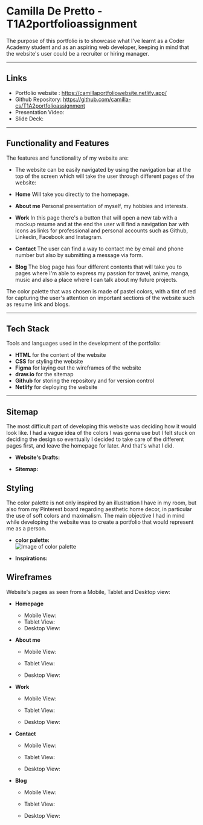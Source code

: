 # Camilla De Pretto - T1A2portfolioassignment

The purpose of this portfolio is to showcase what I've learnt as a Coder Academy student and as an aspiring web developer, keeping in mind that the website's user could be a recruiter or hiring manager. 

___

## **Links** 
+ Portfolio website : https://camillaportfoliowebsite.netlify.app/ 
+ Github Repository: https://github.com/camilla-cs/T1A2portfolioassignment 
+ Presentation Video: 
+ Slide Deck: 

___

## **Functionality and Features** 

The features and functionality of my website are: 
+ The website can be easily navigated by using the navigation bar at the top of the screen which will take the user through different pages of the website: 
+ **Home** Will take you directly to the homepage.
+ **About me** Personal presentation of myself, my hobbies and interests. 
+ **Work** In this page there's a button that will open a new tab with a mockup resume and at the end the user will find a navigation bar with icons as links for professional and personal accounts such as Github, Linkedin, Facebook and Instagram. 

+ **Contact** The user can find a way to contact me by email and phone number but also by submitting a message via form. 
+ **Blog** The blog page has four different contents that will take you to pages where I'm able to express my passion for travel, anime, manga, music and also a place where I can talk about my future projects. 


The color palette that was chosen is made of pastel colors, with a tint of red for capturing the user's attention on important sections of the website such as resume link and blogs. 

___

## **Tech Stack** 
Tools and languages used in the development of the portfolio: 
+ **HTML** for the content of the website
+ **CSS** for styling the website 
+ **Figma** for laying out the wireframes of the website
+ **draw.io** for the sitemap
+ **Github** for storing the repository and for version control 
+ **Netlify** for deploying the website 


___

## **Sitemap**

The most difficult part of developing this website was deciding how it would look like. I had a vague idea of the colors I was gonna use but I felt stuck on deciding the design so eventually I decided to take care of the different pages first, and leave the homepage for later. And that's what I did. 

- **Website's Drafts:** 

- **Sitemap:** 


## **Styling** 
The color palette is not only inspired by an illustration I have in my room, but also from my Pinterest board regarding aesthetic home decor, in particular the use of soft colors and maximalism. 
The main objective I had in mind while developing the website was to create a portfolio that would represent me as a person. 


- **color palette:**   
![  Image of color palette   ](./colorpalette.png)

- **Inspirations:**



## **Wireframes** 

Website's pages as seen from a Mobile, Tablet and Desktop view: 

- **Homepage** 

    - Mobile View: 
    - Tablet View: 
    - Desktop View: 

- **About me** 

    - Mobile View: 

    - Tablet View: 

    - Desktop View: 

- **Work** 

    - Mobile View: 

    - Tablet View: 

    - Desktop View: 

- **Contact** 

    - Mobile View: 

    - Tablet View: 

    - Desktop View: 

- **Blog** 

    - Mobile View: 

    - Tablet View: 

    - Desktop View: 









